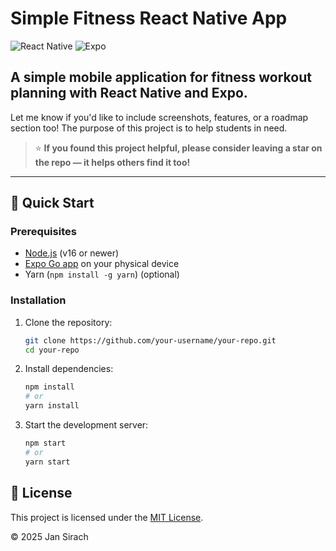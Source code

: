 # Simple Fitness React Native App

![React Native](https://img.shields.io/badge/react_native-%2320232a.svg?style=for-the-badge&logo=react&logoColor=%2361DAFB)
![Expo](https://img.shields.io/badge/expo-1C1E24?style=for-the-badge&logo=expo&logoColor=#D04A37)

A simple mobile application for fitness workout planning with React Native and Expo.
---

Let me know if you'd like to include screenshots, features, or a roadmap section too!
The purpose of this project is to help students in need.

> ⭐ **If you found this project helpful, please consider leaving a star on the repo — it helps others find it too!**

---
## 🚀 Quick Start

### Prerequisites
- [Node.js](https://nodejs.org/) (v16 or newer)
- [Expo Go app](https://expo.dev/client) on your physical device
- Yarn (`npm install -g yarn`) (optional)

### Installation
1. Clone the repository:
   ```bash
   git clone https://github.com/your-username/your-repo.git
   cd your-repo

2. Install dependencies:
   ```bash
   npm install
   # or
   yarn install

4. Start the development server:
   ```bash
   npm start
   # or
   yarn start

## 📄 License
   This project is licensed under the [MIT License](./LICENSE).
   
   © 2025 Jan Sirach

